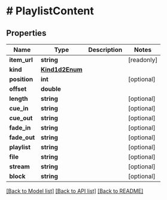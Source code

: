 # # PlaylistContent

## Properties

Name | Type | Description | Notes
------------ | ------------- | ------------- | -------------
**item_url** | **string** |  | [readonly]
**kind** | [**Kind1d2Enum**](Kind1d2Enum.md) |  |
**position** | **int** |  | [optional]
**offset** | **double** |  |
**length** | **string** |  | [optional]
**cue_in** | **string** |  | [optional]
**cue_out** | **string** |  | [optional]
**fade_in** | **string** |  | [optional]
**fade_out** | **string** |  | [optional]
**playlist** | **string** |  | [optional]
**file** | **string** |  | [optional]
**stream** | **string** |  | [optional]
**block** | **string** |  | [optional]

[[Back to Model list]](../../README.md#models) [[Back to API list]](../../README.md#endpoints) [[Back to README]](../../README.md)
